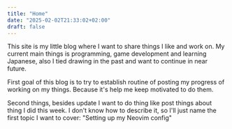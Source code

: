 ```yaml
---
title: "Home"
date: "2025-02-02T21:33:02+02:00"
draft: false
---
```


This site is my little blog where I want to share things I like and work on. My current main things is programming, game development and learning Japanese, also I tied drawing in the past and want to continue in near future.

First goal of this blog is to try to establish routine of posting my progress of working on my things. Because it's help me keep motivated to do them.

Second things, besides update I want to do thing like post things about thing I did this week. I don't know how to describe it, so I'll just name the first topic I want to cover: "Setting up my Neovim config"

